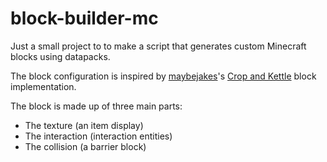 # block-builder-mc
Just a small project to to make a script that generates custom Minecraft blocks using datapacks.


The block configuration is inspired by [maybejakes](https://github.com/maybejake)'s [Crop and Kettle](https://github.com/maybejake/crop-and-kettle) block implementation.

The block is made up of three main parts:
- The texture (an item display)
- The interaction (interaction entities)
- The collision (a barrier block)
